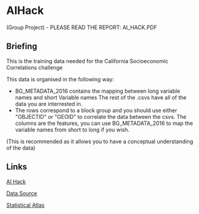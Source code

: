 # AIHack
(Group Project) - PLEASE READ  THE REPORT: AI_HACK.PDF
## Briefing

This is the training data needed for the California Socioeconomic Correlations challenge

This data is organised in the following way: 

- BG_METADATA_2016 contains the mapping between long variable names and short Variable names
The rest of the .csvs have all of the data you are interrested in. 
- The rows correspond to a block group and you should use either "OBJECTID" or "GEOID" to correlate the data
between the csvs. The columns are the features, you can use BG_METADATA_2016 to map the variable names from 
short to long if you wish.

(This is recommended as it allows you to have a conceptual understanding of the data)

## Links

[AI Hack](http://aihack.org/)

[Data Source](https://www.census.gov/geo/maps-data/data/tiger.html)

[Statistical Atlas](https://statisticalatlas.com/state/California/Overview)
